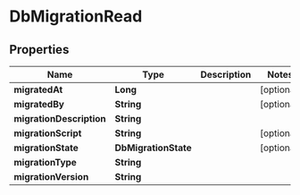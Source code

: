 

# DbMigrationRead


## Properties

| Name | Type | Description | Notes |
|------------ | ------------- | ------------- | -------------|
|**migratedAt** | **Long** |  |  [optional] |
|**migratedBy** | **String** |  |  [optional] |
|**migrationDescription** | **String** |  |  |
|**migrationScript** | **String** |  |  [optional] |
|**migrationState** | **DbMigrationState** |  |  [optional] |
|**migrationType** | **String** |  |  |
|**migrationVersion** | **String** |  |  |




